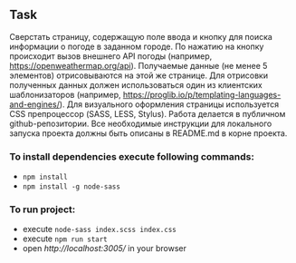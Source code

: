 ## Task  
Сверстать страницу, содержащую поле ввода и кнопку для поиска информации о погоде в заданном городе. По нажатию на кнопку происходит вызов внешнего API погоды (например, https://openweathermap.org/api). Получаемые данные (не менее 5 элементов) отрисовываются на этой же странице.
Для отрисовки полученных данных должен использоваться один из клиентских шаблонизаторов (например, https://proglib.io/p/templating-languages-and-engines/). Для визуального оформления страницы используется CSS препроцессор (SASS, LESS, Stylus).
Работа делается в публичном github-репозитории. Все необходимые инструкции для локального запуска проекта должны быть описаны в README.md в корне проекта.

### To install dependencies execute following commands:
* `npm install`
* `npm install -g node-sass`

### To run project:
* execute `node-sass index.scss index.css`
* execute `npm run start`
* open _http://localhost:3005/_ in your browser
